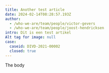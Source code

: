 ```yaml
---
title: Another test article
date: 2024-02-14T08:28:57.193Z
author:
  - /who-we-are/team/people/victor-gevers
  - /who-we-are/team/people/joost-hendricksen
intro: Dit is een test artikel
Alt tag for image: null
case:
  caseid: DIVD-2021-00002
  closed: true
---
```

T﻿he body